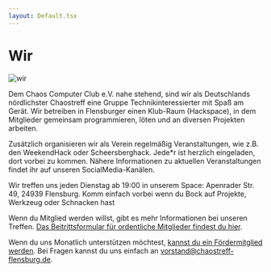 ```yaml
---
layout: Default.tsx
---
```


# Wir

<img src="/home/chaostreff/Bilder/img-wir.jpg" alt="wir">

Dem Chaos Computer Club e.V. nahe stehend, sind wir als Deutschlands
nördlichster Chaostreff eine Gruppe Technikinteressierter mit Spaß am Gerät. Wir
betreiben in Flensburger einen Klub-Raum (Hackspace), in dem Mitglieder
gemeinsam programmieren, löten und an diversen Projekten arbeiten.

Zusätzlich organisieren wir als Verein regelmäßig Veranstaltungen, wie z.B. den
WeekendHack oder Scheersberghack. Jede*r ist herzlich eingeladen, dort vorbei zu
kommen. Nähere Informationen zu aktuellen Veranstaltungen findet ihr auf unseren
SocialMedia-Kanälen.

Wir treffen uns jeden Dienstag ab 19:00 in unserem Space: Apenrader Str. 49,
24939 Flensburg. Komm einfach vorbei wenn du Bock auf Projekte, Werkzeug oder
Schnacken hast

Wenn du Mitglied werden willst, gibt es mehr Informationen bei unseren Treffen.
[Das Beitrittsformular für ordentliche Mitglieder findest du hier](https://chaostreff-flensburg.de/wp-content/uploads/2019/03/Chaostreff-Flensburg-Beitrittserklaerung.pdf).

Wenn du uns Monatlich unterstützen möchtest,
[kannst du ein Fördermitglied werden](https://chaostreff-flensburg.de/wp-content/uploads/2018/10/Beitrittserkla%CC%88rung-Fo%CC%88rdermitglied.pdf).
Bei Fragen kannst du uns einfach an <vorstand@chaostreff-flensburg.de>.
